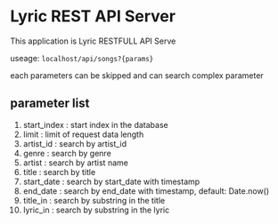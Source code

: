 
Lyric REST API Server
=============

This application is Lyric RESTFULL API Serve

useage: ```localhost/api/songs?{params}```

each parameters can be skipped and can search complex parameter

## parameter list

1. start_index : start index in the database
2. limit : limit of request data length
3. artist_id : search by artist_id
4. genre : search by genre
5. artist : search by artist name
6. title : search by title
7. start_date : search by start_date with timestamp
8. end_date : search by end_date with timestamp, default: Date.now()
9. title_in : search by substring in the title
10. lyric_in : search by substring in the lyric